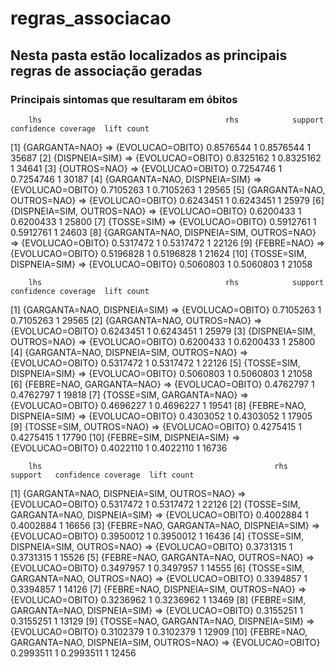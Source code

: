 # regras_associacao

## Nesta pasta estão localizados as principais regras de associação geradas

### Principais sintomas que resultaram em óbitos

        lhs                                         rhs            support  confidence coverage  lift count
[1]  {GARGANTA=NAO}                           => {EVOLUCAO=OBITO} 0.8576544 1          0.8576544 1    35687
[2]  {DISPNEIA=SIM}                           => {EVOLUCAO=OBITO} 0.8325162 1          0.8325162 1    34641
[3]  {OUTROS=NAO}                             => {EVOLUCAO=OBITO} 0.7254746 1          0.7254746 1    30187
[4]  {GARGANTA=NAO, DISPNEIA=SIM}             => {EVOLUCAO=OBITO} 0.7105263 1          0.7105263 1    29565
[5]  {GARGANTA=NAO, OUTROS=NAO}               => {EVOLUCAO=OBITO} 0.6243451 1          0.6243451 1    25979
[6]  {DISPNEIA=SIM, OUTROS=NAO}               => {EVOLUCAO=OBITO} 0.6200433 1          0.6200433 1    25800
[7]  {TOSSE=SIM}                              => {EVOLUCAO=OBITO} 0.5912761 1          0.5912761 1    24603
[8]  {GARGANTA=NAO, DISPNEIA=SIM, OUTROS=NAO} => {EVOLUCAO=OBITO} 0.5317472 1          0.5317472 1    22126
[9]  {FEBRE=NAO}                              => {EVOLUCAO=OBITO} 0.5196828 1          0.5196828 1    21624
[10] {TOSSE=SIM, DISPNEIA=SIM}                => {EVOLUCAO=OBITO} 0.5060803 1          0.5060803 1    21058

        lhs                                         rhs            support  confidence coverage  lift count
[1]  {GARGANTA=NAO, DISPNEIA=SIM}             => {EVOLUCAO=OBITO} 0.7105263 1          0.7105263 1    29565
[2]  {GARGANTA=NAO, OUTROS=NAO}               => {EVOLUCAO=OBITO} 0.6243451 1          0.6243451 1    25979
[3]  {DISPNEIA=SIM, OUTROS=NAO}               => {EVOLUCAO=OBITO} 0.6200433 1          0.6200433 1    25800
[4]  {GARGANTA=NAO, DISPNEIA=SIM, OUTROS=NAO} => {EVOLUCAO=OBITO} 0.5317472 1          0.5317472 1    22126
[5]  {TOSSE=SIM, DISPNEIA=SIM}                => {EVOLUCAO=OBITO} 0.5060803 1          0.5060803 1    21058
[6]  {FEBRE=NAO, GARGANTA=NAO}                => {EVOLUCAO=OBITO} 0.4762797 1          0.4762797 1    19818
[7]  {TOSSE=SIM, GARGANTA=NAO}                => {EVOLUCAO=OBITO} 0.4696227 1          0.4696227 1    19541
[8]  {FEBRE=NAO, DISPNEIA=SIM}                => {EVOLUCAO=OBITO} 0.4303052 1          0.4303052 1    17905
[9]  {TOSSE=SIM, OUTROS=NAO}                  => {EVOLUCAO=OBITO} 0.4275415 1          0.4275415 1    17790
[10] {FEBRE=SIM, DISPNEIA=SIM}                => {EVOLUCAO=OBITO} 0.4022110 1          0.4022110 1    16736

        lhs                                                    rhs           support   confidence coverage  lift count
[1]  {GARGANTA=NAO, DISPNEIA=SIM, OUTROS=NAO}            => {EVOLUCAO=OBITO} 0.5317472 1          0.5317472 1    22126
[2]  {TOSSE=SIM, GARGANTA=NAO, DISPNEIA=SIM}             => {EVOLUCAO=OBITO} 0.4002884 1          0.4002884 1    16656
[3]  {FEBRE=NAO, GARGANTA=NAO, DISPNEIA=SIM}             => {EVOLUCAO=OBITO} 0.3950012 1          0.3950012 1    16436
[4]  {TOSSE=SIM, DISPNEIA=SIM, OUTROS=NAO}               => {EVOLUCAO=OBITO} 0.3731315 1          0.3731315 1    15526
[5]  {FEBRE=NAO, GARGANTA=NAO, OUTROS=NAO}               => {EVOLUCAO=OBITO} 0.3497957 1          0.3497957 1    14555
[6]  {TOSSE=SIM, GARGANTA=NAO, OUTROS=NAO}               => {EVOLUCAO=OBITO} 0.3394857 1          0.3394857 1    14126
[7]  {FEBRE=NAO, DISPNEIA=SIM, OUTROS=NAO}               => {EVOLUCAO=OBITO} 0.3236962 1          0.3236962 1    13469
[8]  {FEBRE=SIM, GARGANTA=NAO, DISPNEIA=SIM}             => {EVOLUCAO=OBITO} 0.3155251 1          0.3155251 1    13129
[9]  {TOSSE=NAO, GARGANTA=NAO, DISPNEIA=SIM}             => {EVOLUCAO=OBITO} 0.3102379 1          0.3102379 1    12909
[10] {FEBRE=NAO, GARGANTA=NAO, DISPNEIA=SIM, OUTROS=NAO} => {EVOLUCAO=OBITO} 0.2993511 1          0.2993511 1    12456

